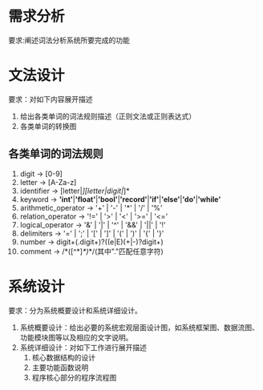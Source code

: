 # 需求分析
要求:阐述词法分析系统所要完成的功能
# 文法设计
要求：对如下内容展开描述
1. 给出各类单词的词法规则描述（正则文法或正则表达式）
2. 各类单词的转换图

## 各类单词的词法规则
1. digit -> [0-9]
2. letter -> [A-Za-z]
3. identifier -> [letter|_][letter|digit|_]*
4. keyword -> **'int'**|**'float'**|**'bool'**|**'record'**|**'if'**|**'else'**|**'do'**|**'while'**
5. arithmetic_operator -> '+' | '-' | '*' | '/' | '%' 
6. relation_operator -> '!=' | '>' | '<' | '>=' | '<='
7. logical_operator -> '&' | '|' | '^' | '&&' | '||' | '!'
8. delimiters -> '=' | ';' | '[' | ']' | '(' | ')' | '{' | '}'
9.  number -> digit+(.digit+)?((e|E)(+|-)?digit+)
10. comment -> /\*([^\*]*\*)*\*/(其中"."匹配任意字符)
# 系统设计
要求：分为系统概要设计和系统详细设计。
1. 系统概要设计：给出必要的系统宏观层面设计图，如系统框架图、数据流图、功能模块图等以及相应的文字说明。
2. 系统详细设计：对如下工作进行展开描述
   1. 核心数据结构的设计
   2. 主要功能函数说明
   3. 程序核心部分的程序流程图